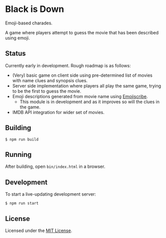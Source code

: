 # Black is Down
Emoji-based charades.

A game where players attempt to guess the movie that has been described using emoji.

## Status
Currently early in development. Rough roadmap is as follows:
- (Very) basic game on client side using pre-determined list of movies with name clues and synopsis clues.
- Server side implementation where players all play the same game, trying to be the first to guess the movie.
- Emoji descriptions generated from movie name using [Emojiscribe](https://github.com/benjeh32/emojiscribe).
    - This module is in development and as it improves so will the clues in the game.
- IMDB API integration for wider set of movies.

## Building
```console
$ npm run build
```

## Running
After building, open `bin/index.html` in a browser.

## Development
To start a live-updating development server:
```console
$ npm run start
```

## License
Licensed under the [MIT License](https://github.com/benjeh32/black-is-down/blob/master/LICENSE.md).